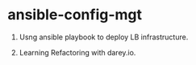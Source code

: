 # ansible-config-mgt

1. Usng ansible playbook to deploy LB infrastructure.

2. Learning Refactoring with darey.io.
